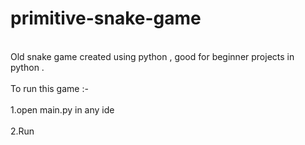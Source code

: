 # primitive-snake-game

<br>Old snake game created using python , good for beginner projects in python .</br>
<br>To run this game :-</br>
<br>1.open main.py in any ide</br>
<br>2.Run</br>

